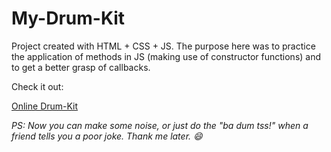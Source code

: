 # My-Drum-Kit



Project created with HTML + CSS + JS. The purpose here was to practice the application of methods in JS (making use of constructor functions) and to get a better grasp of callbacks.   

Check it out:

[Online Drum-Kit](https://polymathing.github.io/Drum-Kit/)

_PS:_
_Now you can make some noise, or just do the "ba dum tss!" when a friend tells you a poor joke. Thank me later. 😄_
